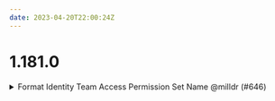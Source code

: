 ```yaml
---
date: 2023-04-20T22:00:24Z
---
```


# 1.181.0

<details>
  <summary>Format Identity Team Access Permission Set Name @milldr (#646)</summary>

### what
- format permission set roles with hyphens

### why
- pretty Permission Set naming. We want `devops-super` to format to `IdentityDevopsSuperTeamAccess`

### references
https://github.com/cloudposse/refarch-scaffold/pull/127



</details>